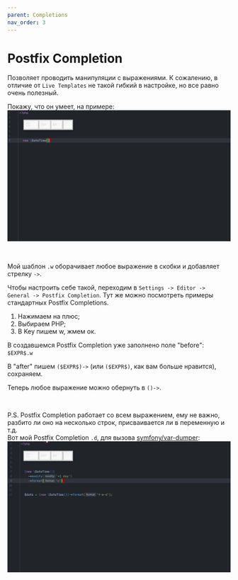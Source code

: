 ```yaml
---
parent: Completions
nav_order: 3
---
```


# Postfix Completion
Позволяет проводить манипуляции с выражениями. К сожалению, в отличие от `Live Templates` не такой гибкий в настройке, но все равно очень полезный.

Покажу, что он умеет, на примере:<br/>
![Postfix completion example](assets/PostfixCompletionExample.gif)

<br/>

Мой шаблон `.w` оборачивает любое выражение в скобки и добавляет стрелку `->`.  

Чтобы настроить себе такой, переходим в `Settings -> Editor -> General -> Postfix Completion`. Тут же можно посмотреть примеры стандартных Postfix Completions.

1. Нажимаем на плюс;
2. Выбираем PHP;
3. В Key пишем w, жмем ок.

В создавшемся Postfix Completion уже заполнено поле "before": `$EXPR$.w`

В "after" пишем `($EXPR$)->` (или `($EXPR$)`, как вам больше нравится), сохраняем.

Теперь любое выражение можно обернуть в `()->`.

<br/>

P.S. Postfix Completion работает со всем выражением, ему не важно, разбито ли оно на несколько строк, присваивается ли в переменную и т.д.<br/>
Вот мой Postfix Completion `.d`, для вызова [symfony/var-dumper](https://github.com/symfony/var-dumper):
![Postfix completion example](assets/PostfixCompletionDumpExample.gif)
